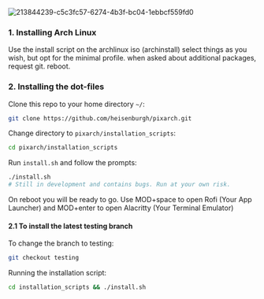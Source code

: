 ![213844239-c5c3fc57-6274-4b3f-bc04-1ebbcf559fd0](https://user-images.githubusercontent.com/116705410/213900555-49337b76-4097-4af6-bd01-ab671c69668d.png)
### 1. Installing Arch Linux

Use the install script on the archlinux iso (archinstall) select things as you wish, but opt for the minimal profile.
when asked about additional packages, request git.
reboot.

### 2. Installing the dot-files
Clone this repo to your home directory ```~/```:
```bash
git clone https://github.com/heisenburgh/pixarch.git
```
Change directory to ```pixarch/installation_scripts```:
```bash
cd pixarch/installation_scripts
```
Run ```install.sh``` and follow the prompts:
```bash
./install.sh
# Still in development and contains bugs. Run at your own risk.
```
On reboot you will be ready to go.
Use MOD+space to open Rofi (Your App Launcher) and MOD+enter to open Alacritty (Your Terminal Emulator)

#### 2.1 To install the latest testing branch


To change the branch to testing: 
```bash
git checkout testing 
```
Running the installation script: 
```bash
cd installation_scripts && ./install.sh
```

